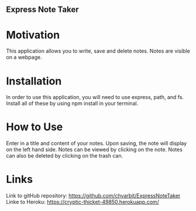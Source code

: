## Express Note Taker

# Motivation
This application allows you to write, save and delete notes.  Notes are visible on a webpage.

# Installation
In order to use this application, you will need to use express, path, and fs.  Install all of these by using npm install in your terminal. 

# How to Use
Enter in a title and content of your notes.  Upon saving, the note will display on the left hand side.  Notes can be viewed by clicking on the note.  Notes can also be deleted by clicking on the trash can.  

# Links

Link to gitHub repository: https://github.com/chyarbit/ExpressNoteTaker
Linke to Heroku: https://cryptic-thicket-49850.herokuapp.com/ 
